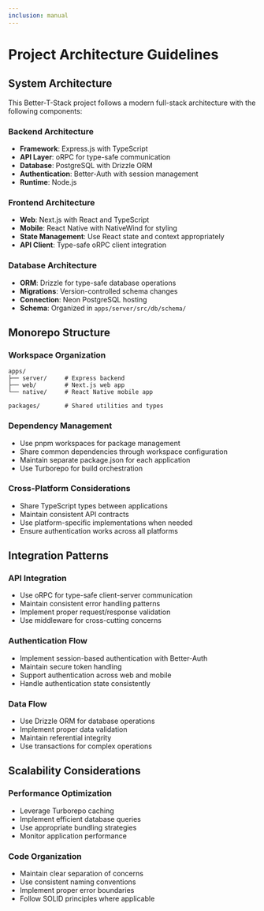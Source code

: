 ```yaml
---
inclusion: manual
---
```


# Project Architecture Guidelines

## System Architecture

This Better-T-Stack project follows a modern full-stack architecture with the following components:

### Backend Architecture
- **Framework**: Express.js with TypeScript
- **API Layer**: oRPC for type-safe communication
- **Database**: PostgreSQL with Drizzle ORM
- **Authentication**: Better-Auth with session management
- **Runtime**: Node.js

### Frontend Architecture
- **Web**: Next.js with React and TypeScript
- **Mobile**: React Native with NativeWind for styling
- **State Management**: Use React state and context appropriately
- **API Client**: Type-safe oRPC client integration

### Database Architecture
- **ORM**: Drizzle for type-safe database operations
- **Migrations**: Version-controlled schema changes
- **Connection**: Neon PostgreSQL hosting
- **Schema**: Organized in `apps/server/src/db/schema/`

## Monorepo Structure

### Workspace Organization
```
apps/
├── server/     # Express backend
├── web/        # Next.js web app
└── native/     # React Native mobile app

packages/       # Shared utilities and types
```

### Dependency Management
- Use pnpm workspaces for package management
- Share common dependencies through workspace configuration
- Maintain separate package.json for each application
- Use Turborepo for build orchestration

### Cross-Platform Considerations
- Share TypeScript types between applications
- Maintain consistent API contracts
- Use platform-specific implementations when needed
- Ensure authentication works across all platforms

## Integration Patterns

### API Integration
- Use oRPC for type-safe client-server communication
- Maintain consistent error handling patterns
- Implement proper request/response validation
- Use middleware for cross-cutting concerns

### Authentication Flow
- Implement session-based authentication with Better-Auth
- Maintain secure token handling
- Support authentication across web and mobile
- Handle authentication state consistently

### Data Flow
- Use Drizzle ORM for database operations
- Implement proper data validation
- Maintain referential integrity
- Use transactions for complex operations

## Scalability Considerations

### Performance Optimization
- Leverage Turborepo caching
- Implement efficient database queries
- Use appropriate bundling strategies
- Monitor application performance

### Code Organization
- Maintain clear separation of concerns
- Use consistent naming conventions
- Implement proper error boundaries
- Follow SOLID principles where applicable